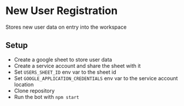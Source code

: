 # New User Registration

Stores new user data on entry into the workspace

## Setup

- Create a google sheet to store user data
- Create a service account and share the sheet with it
- Set `USERS_SHEET_ID` env var to the sheet id
- Set `GOOGLE_APPLICATION_CREDENTIALS` env var to the service account location
- Clone repository
- Run the bot with `npm start`
